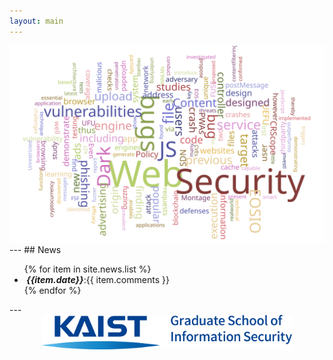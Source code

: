```yaml
---
layout: main
---
```

<div class="text-center">
<img src="images/main_wordcloud.svg">
</div>
---
## News
<ul>
{% for item in site.news.list %}
  <li>
    <i class="fas fa-paper-plane"><strong>&nbsp;{{item.date}}</strong></i>:{{ item.comments }}
  </li>
{% endfor %}
</ul>
---
<div style="text-align: center">
  <div class="row">
    <div class="col-md-3"></div>
    <div class="col-md-6">
      <a href="https://gsis.kaist.ac.kr/"><img src="images/kaist-gsis.png" style="width:400px;" /></a>
    </div>
    <div class="col-md-3"></div>
  </div>
</div>
